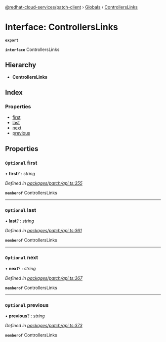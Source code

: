 [@redhat-cloud-services/patch-client](../README.md) › [Globals](../globals.md) › [ControllersLinks](controllerslinks.md)

# Interface: ControllersLinks

**`export`** 

**`interface`** ControllersLinks

## Hierarchy

* **ControllersLinks**

## Index

### Properties

* [first](controllerslinks.md#optional-first)
* [last](controllerslinks.md#optional-last)
* [next](controllerslinks.md#optional-next)
* [previous](controllerslinks.md#optional-previous)

## Properties

### `Optional` first

• **first**? : *string*

*Defined in [packages/patch/api.ts:355](https://github.com/RedHatInsights/javascript-clients/blob/d9dc4c9/packages/patch/api.ts#L355)*

**`memberof`** ControllersLinks

___

### `Optional` last

• **last**? : *string*

*Defined in [packages/patch/api.ts:361](https://github.com/RedHatInsights/javascript-clients/blob/d9dc4c9/packages/patch/api.ts#L361)*

**`memberof`** ControllersLinks

___

### `Optional` next

• **next**? : *string*

*Defined in [packages/patch/api.ts:367](https://github.com/RedHatInsights/javascript-clients/blob/d9dc4c9/packages/patch/api.ts#L367)*

**`memberof`** ControllersLinks

___

### `Optional` previous

• **previous**? : *string*

*Defined in [packages/patch/api.ts:373](https://github.com/RedHatInsights/javascript-clients/blob/d9dc4c9/packages/patch/api.ts#L373)*

**`memberof`** ControllersLinks
